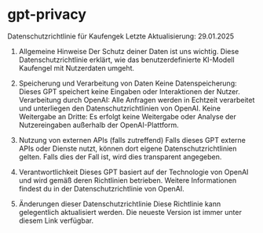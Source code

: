 # gpt-privacy


Datenschutzrichtlinie für Kaufengek
Letzte Aktualisierung: 29.01.2025

1. Allgemeine Hinweise
Der Schutz deiner Daten ist uns wichtig. Diese Datenschutzrichtlinie erklärt, wie das benutzerdefinierte KI-Modell Kaufengel mit Nutzerdaten umgeht.

2. Speicherung und Verarbeitung von Daten
Keine Datenspeicherung: Dieses GPT speichert keine Eingaben oder Interaktionen der Nutzer.
Verarbeitung durch OpenAI: Alle Anfragen werden in Echtzeit verarbeitet und unterliegen den Datenschutzrichtlinien von OpenAI.
Keine Weitergabe an Dritte: Es erfolgt keine Weitergabe oder Analyse der Nutzereingaben außerhalb der OpenAI-Plattform.
3. Nutzung von externen APIs (falls zutreffend)
Falls dieses GPT externe APIs oder Dienste nutzt, können dort eigene Datenschutzrichtlinien gelten. Falls dies der Fall ist, wird dies transparent angegeben.

4. Verantwortlichkeit
Dieses GPT basiert auf der Technologie von OpenAI und wird gemäß deren Richtlinien betrieben. Weitere Informationen findest du in der Datenschutzrichtlinie von OpenAI.

5. Änderungen dieser Datenschutzrichtlinie
Diese Richtlinie kann gelegentlich aktualisiert werden. Die neueste Version ist immer unter diesem Link verfügbar.
